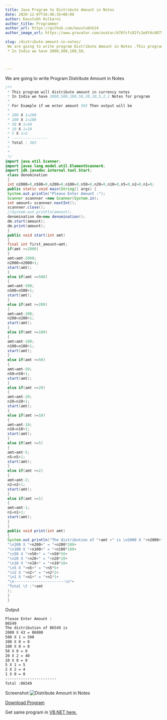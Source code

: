 ```yaml
---
title: Java Program to Distribute Amount in Notes
date: 2020-12-07T16:46:35+00:00
author: Kaustubh Kulkarni
author_title: Programmer
author_url: https://github.com/kaustubhk24
author_image_url: https://www.gravatar.com/avatar/b76fcfc82fc2e8fdc8075636f1735f61?s=200

slug: /distribute-amount-in-notes/
 We are going to write program Distribute Amount in Notes .This program will distribute amount in currency notes
 * In India we have 2000,500,100,50,



---
```

 

We are going to write Program Distribute Amount in Notes

```java title="denomination.java"
/**
 * This program will distribute amount in currency notes
 * In India we have 2000,500,100,50,20,10,5,2,1 Notes for program
 *
 * For Example if we enter amount 365 Then output will be
 *
 * 200 X 1=200
 * 100 X 1=100
 * 50 X 1=50
 * 10 X 1=10
 * 5 X 1=5
 * ----------------
 * Total : 365
 *
 *
 */
import java.util.Scanner;
import javax.lang.model.util.ElementScanner6;
import jdk.javadoc.internal.tool.Start;
 class denomination
 {
 int n2000=0,n500=0,n200=0,n100=0,n50=0,n20=0,n10=0,n5=0,n2=0,n1=0;
 public static void main(String[] args) {
 System.out.println("Please Enter Amount :");
 Scanner scannner =new Scanner(System.in);
 int amount= scannner.nextInt();
 scannner.close();
 //System.out.println(amount);
 denomination dm=new denomination();
 dm.start(amount);
 dm.print(amount);
 }
 public void start(int amt)
 {
 final int first_amount=amt;
 if(amt >=2000)
 {
 amt=amt-2000;
 n2000=n2000+1;
 start(amt);
 }
 else if(amt >=500)
 {
 amt=amt-500;
 n500=n500+1;
 start(amt);
 }
 else if(amt >=200)
 {
 amt=amt-200;
 n200=n200+1;
 start(amt);
 }
 else if(amt >=100)
 {
 amt=amt-100;
 n100=n100+1;
 start(amt);
 }
 else if(amt >=50)
 {
 amt=amt-50;
 n50=n50+1;
 start(amt);
 }
 else if(amt >=20)
 {
 amt=amt-20;
 n20=n20+1;
 start(amt);
 }
 else if(amt >=10)
 {
 amt=amt-10;
 n10=n10+1;
 start(amt);
 }
 else if(amt >=5)
 {
 amt=amt-5;
 n5=n5+1;
 start(amt);
 }
 else if(amt >=2)
 {
 amt=amt-2;
 n2=n2+1;
 start(amt);
 }
 else if(amt >=1)
 {
 amt=amt-1;
 n1=n1+1;
 start(amt);
 }
 }
 public void print(int amt)
 {
 System.out.println("The distribution of "+amt +" is \n2000 X "+n2000+" = "+n2000*2000+"\n500 X "+n500+" = "+n500*500+
 "\n200 X "+n200+" = "+n200*200+
 "\n100 X "+n100+" = "+n100*100+
 "\n50 X "+n50+" = "+n50*50+
 "\n20 X "+n20+" = "+n20*20+
 "\n10 X "+n10+" = "+n10*10+
 "\n5 X "+n5+" = "+n5*5+
 "\n2 X "+n2+" = "+n2*2+
 "\n1 X "+n1+" = "+n1*1+
 "\n-----------------------\n"+
 "Total \t :"+amt
 );
 }
 }
```

Output

```vb title="file.vb"
Please Enter Amount :
86549
The distribution of 86549 is
2000 X 43 = 86000
500 X 1 = 500
200 X 0 = 0
100 X 0 = 0
50 X 0 = 0
20 X 2 = 40
10 X 0 = 0
5 X 1 = 5
2 X 2 = 4
1 X 0 = 0
-----------------------
Total :86549
```

Screenshot
![Distribute Amount in Notes ](https://kaustubhk24.netlify.app/imgs/wp-content/uploads/2020/12/image.png)


[Download Program](https://kaustubhk24.netlify.app/imgs/wp-content/uploads/2020/12/denomination.zip)



Get same program in [VB.NET here.](https://blog.kaustubh.codes/vb-net-program-to-distribute-amount-in-notes/)